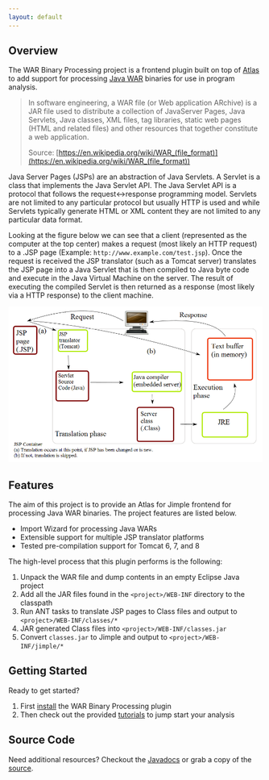 ```yaml
---
layout: default
---
```


## Overview
The WAR Binary Processing project is a frontend plugin built on top of [Atlas](http://www.ensoftcorp.com/atlas/) to add support for processing [Java WAR](https://en.wikipedia.org/wiki/WAR_%28file_format%29) binaries for use in program analysis.

> In software engineering, a WAR file (or Web application ARchive) is a JAR file used to distribute a collection of JavaServer Pages, Java Servlets, Java classes, XML files, tag libraries, static web pages (HTML and related files) and other resources that together constitute a web application.
> 
> Source: [https://en.wikipedia.org/wiki/WAR_(file_format)](https://en.wikipedia.org/wiki/WAR_(file_format))

Java Server Pages (JSPs) are an abstraction of Java Servlets.  A Servlet is a class that implements the Java Servlet API.  The Java Servlet API is a protocol that follows the request<->response programming model.  Servlets are not limited to any particular protocol but usually HTTP is used and while Servlets typically generate HTML or XML content they are not limited to any particular data format.

Looking at the figure below we can see that a client (represented as the computer at the top center) makes a request (most likely an HTTP request) to a .JSP page (Example: `http://www.example.com/test.jsp`). Once the request is received the JSP translator (such as a Tomcat server) translates the JSP page into a Java Servlet that is then compiled to Java byte code and execute in the Java Virtual Machine on the server. The result of executing the compiled Servlet is then returned as a response (most likely via a HTTP response) to the client machine.

[![JSP Lifecycle](./images/JSPLifecycle.png)](https://en.wikipedia.org/wiki/Java_servlet#/media/File:JSPLife.png)

## Features

The aim of this project is to provide an Atlas for Jimple frontend for processing Java WAR binaries. The project features are listed below.

- Import Wizard for processing Java WARs
- Extensible support for multiple JSP translator platforms
- Tested pre-compilation support for Tomcat 6, 7, and 8

The high-level process that this plugin performs is the following:

1. Unpack the WAR file and dump contents in an empty Eclipse Java project
2. Add all the JAR files found in the `<project>/WEB-INF` directory to the classpath
3. Run ANT tasks to translate JSP pages to Class files and output to `<project>/WEB-INF/classes/*`
4. JAR generated Class files into `<project>/WEB-INF/classes.jar`
5. Convert `classes.jar` to Jimple and output to `<project>/WEB-INF/jimple/*`

## Getting Started

Ready to get started?

1. First [install](/AtlasWBP/install) the WAR Binary Processing plugin
2. Then check out the provided [tutorials](/AtlasWBP/tutorials) to jump start your analysis

## Source Code

Need additional resources?  Checkout the [Javadocs](/AtlasWBP/javadoc/index.html) or grab a copy of the [source](https://github.com/benjholla/AtlasWBP).